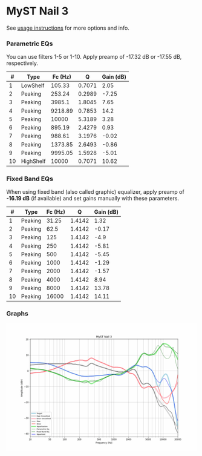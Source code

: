 # MyST Nail 3
See [usage instructions](https://github.com/jaakkopasanen/AutoEq#usage) for more options and info.

### Parametric EQs
You can use filters 1-5 or 1-10. Apply preamp of -17.32 dB or -17.55 dB, respectively.

|   # | Type      |   Fc (Hz) |      Q |   Gain (dB) |
|-----|-----------|-----------|--------|-------------|
|   1 | LowShelf  |    105.33 | 0.7071 |        2.05 |
|   2 | Peaking   |    253.24 | 0.2989 |       -7.25 |
|   3 | Peaking   |   3985.1  | 1.8045 |        7.65 |
|   4 | Peaking   |   9218.89 | 0.7853 |       14.2  |
|   5 | Peaking   |  10000    | 5.3189 |        3.28 |
|   6 | Peaking   |    895.19 | 2.4279 |        0.93 |
|   7 | Peaking   |    988.61 | 3.1976 |       -0.02 |
|   8 | Peaking   |   1373.85 | 2.6493 |       -0.86 |
|   9 | Peaking   |   9995.05 | 1.5928 |       -5.01 |
|  10 | HighShelf |  10000    | 0.7071 |       10.62 |

### Fixed Band EQs
When using fixed band (also called graphic) equalizer, apply preamp of **-16.19 dB** (if available) and set gains manually with these parameters.

|   # | Type    |   Fc (Hz) |      Q |   Gain (dB) |
|-----|---------|-----------|--------|-------------|
|   1 | Peaking |     31.25 | 1.4142 |        1.32 |
|   2 | Peaking |     62.5  | 1.4142 |       -0.17 |
|   3 | Peaking |    125    | 1.4142 |       -4.9  |
|   4 | Peaking |    250    | 1.4142 |       -5.81 |
|   5 | Peaking |    500    | 1.4142 |       -5.45 |
|   6 | Peaking |   1000    | 1.4142 |       -1.29 |
|   7 | Peaking |   2000    | 1.4142 |       -1.57 |
|   8 | Peaking |   4000    | 1.4142 |        8.94 |
|   9 | Peaking |   8000    | 1.4142 |       13.78 |
|  10 | Peaking |  16000    | 1.4142 |       14.11 |

### Graphs
![](./MyST%20Nail%203.png)

